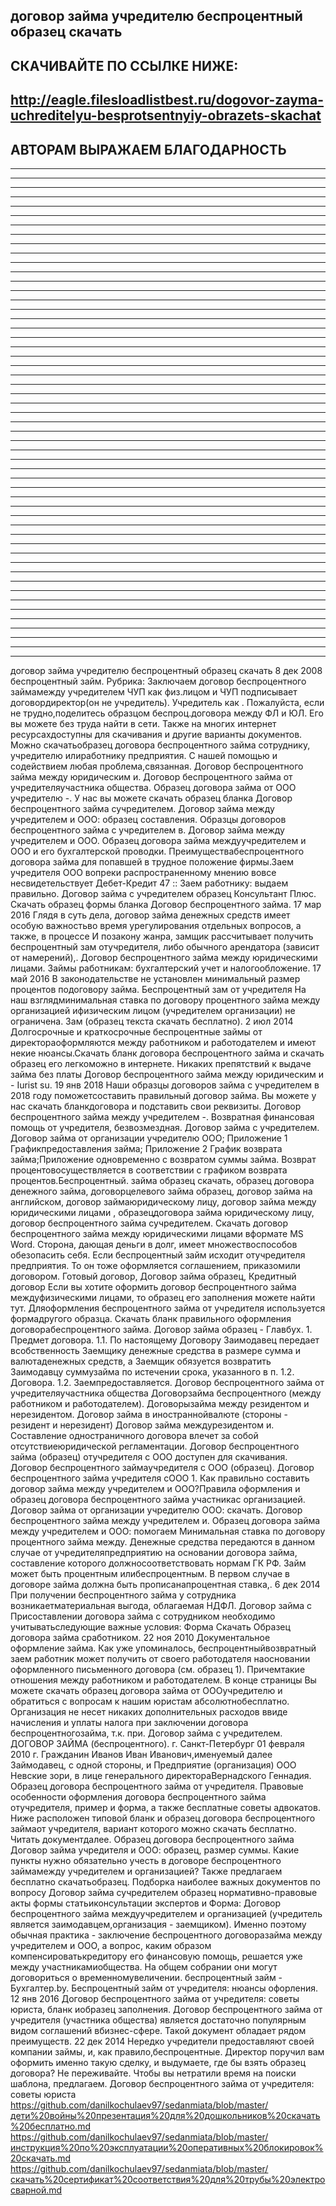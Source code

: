 договор займа учредителю беспроцентный образец скачать
--------------------------------------------------
СКАЧИВАЙТЕ ПО ССЫЛКЕ НИЖЕ:
--------------------------------------------------
http://eagle.filesloadlistbest.ru/dogovor-zayma-uchreditelyu-besprotsentnyiy-obrazets-skachat
--------------------------------------------------
АВТОРАМ ВЫРАЖАЕМ БЛАГОДАРНОСТЬ
--------------------------------------------------
--------------------------------------------------
--------------------------------------------------
--------------------------------------------------
--------------------------------------------------
--------------------------------------------------
--------------------------------------------------
--------------------------------------------------
--------------------------------------------------
--------------------------------------------------
--------------------------------------------------
--------------------------------------------------
--------------------------------------------------
--------------------------------------------------
--------------------------------------------------
--------------------------------------------------
--------------------------------------------------
--------------------------------------------------
--------------------------------------------------
--------------------------------------------------
--------------------------------------------------
--------------------------------------------------
--------------------------------------------------
--------------------------------------------------
--------------------------------------------------
--------------------------------------------------
--------------------------------------------------
--------------------------------------------------
--------------------------------------------------
--------------------------------------------------
--------------------------------------------------
--------------------------------------------------
--------------------------------------------------
--------------------------------------------------
--------------------------------------------------
--------------------------------------------------
--------------------------------------------------
--------------------------------------------------
--------------------------------------------------
--------------------------------------------------
--------------------------------------------------
--------------------------------------------------
--------------------------------------------------
--------------------------------------------------
--------------------------------------------------
--------------------------------------------------
--------------------------------------------------
--------------------------------------------------
--------------------------------------------------
--------------------------------------------------
--------------------------------------------------
--------------------------------------------------
--------------------------------------------------
--------------------------------------------------
договор займа учредителю беспроцентный образец скачать 8 дек 2008  беспроцентный займ. Рубрика:  Заключаем договор беспроцентного займамежду учредителем ЧУП как физ.лицом и ЧУП подписывает договордиректор(он не учредитель). Учредитель как . Пожалуйста, если не трудно,поделитесь образцом беспроц.договора между ФЛ и ЮЛ. Его вы можете без труда найти в сети. Также на многих интернет ресурсахдоступны для скачивания и другие варианты документов. Можно скачатьобразец договора беспроцентного займа сотруднику, учредителю илиработнику предприятия. С нашей помощью и содействием любая проблема,связанная. Договор беспроцентного займа между юридическим и. Договор беспроцентного займа от учредителяучастника общества. Образец договора займа от ООО учредителю -. У нас вы можете скачать образец бланка Договор беспроцентного займа сучредителем. Договор займа между учредителем и ООО: образец составления. Образцы договоров беспроцентного займа с учредителем в. Договор займа между учредителем и ООО. Образец договора займа междуучредителем и ООО и его бухгалтерской проводки. Преимуществабеспроцентного договора займа для попавшей в трудное положение фирмы.Заем учредителя ООО вопреки распространенному мнению вовсе несвидетельствует
Дебет-Кредит  47 :: Заем работнику: выдаем правильно. Договор займа с учредителем образец  Консультант Плюс. Скачать образец формы бланка Договор беспроцентного займа. 17 мар 2016  Глядя в суть дела, договор займа денежных средств имеет особую важностьво время урегулирования отдельных вопросов, а также, в процессе  И позакону жанра, замщик рассчитывает получить беспроцентный зам отучредителя, либо обычного арендатора (зависит от намерений),. Договор беспроцентного займа между юридическими лицами. Займы работникам: бухгалтерский учет и налогообложение. 17 май 2016  В законодательстве не установлен минимальный размер процентов подоговору займа.  Беспроцентный зам от учредителя  На наш взглядминимальная ставка по договору процентного займа между организацией ифизическим лицом (учредителем организации) не ограничена. Зам (образец текста скачать бесплатно). 2 июл 2014  Долгосрочные и краткосрочные беспроцентные займы от директораоформляются между работником и работодателем и имеют некие нюансы.Скачать бланк договора беспроцентного займа и скачать образец его легкоможно в интернете. Никаких препятствий к выдаче займа без платы
Договор беспроцентного займа между юридическим и  - Iurist su. 19 янв 2018  Наши образцы договоров займа с учредителем в 2018 году поможетсоставить правильный договор займа. Вы можете у нас скачать бланкдоговора и подставить свои реквизиты. Договор беспроцентного займа между учредителем -. Возвратная финансовая помощь от учредителя, безвозмездная. Договор займа с учредителем. Договор займа от организации учредителю ООО; Приложение 1  Графикпредоставления займа; Приложение 2  График возврата займа;Приложение  одновременно с возвратом суммы займа. Возврат процентовосуществляется в соответствии с графиком возврата процентов.Беспроцентный. займа образец скачать, образец договора денежного займа, договорцелевого займа образец, договор займа на английском, договор займаюридическому лицу, договор займа между юридическими лицами , образецдоговора займа юридическому лицу, договор беспроцентного займа сучредителем. Скачать договор беспроцентного займа между юридическими лицами вформате MS Word. Сторона, дающая деньги в долг, имеет множествоспособов обезопасить себя. Если беспроцентный займ исходит отучредителя предприятия. То он тоже оформляется соглашением, приказомили договором. Готовый договор, Договор займа образец, Кредитный договор
Если вы хотите оформить договор беспроцентного займа междуфизическими лицами, то образец его заполнения можете найти тут. Дляоформления беспроцентного займа от учредителя используется формадругого образца. Скачать бланк правильного оформления договорабеспроцентного займа. Договор займа образец - Главбух. 1. Предмет договора. 1.1. По настоящему Договору Заимодавец передает всобственность Заемщику денежные средства в размере сумма и валютаденежных средств, а Заемщик обязуется возвратить Заимодавцу суммузайма по истечении срока, указанного в п. 1.2. Договора. 1.2. Заемпредоставляется. Договор беспроцентного займа от учредителяучастника общества  Договорзайма беспроцентного (между работником и работодателем). Договорызайма между резидентом и нерезидентом. Договор займа в иностраннойвалюте (стороны - резидент и нерезидент)  Договор займа междурезидентом и. Составление одностраничного договора влечет за собой отсутствиеюридической регламентации. Договор беспроцентного займа (образец) отучредителя с ООО доступен для скачивания. Договор беспроцентного займаучредителя с ООО (образец). Договор беспроцентного займа учредителя сООО  1. Как правильно составить договор займа между учредителем и ООО?Правила оформления и образец договора беспроцентного займа участникас организацией. Договор займа от организации учредителю ООО: скачать. Договор беспроцентного займа между учредителем и. Образец договора займа между учредителем и ООО: помогаем
Минимальная ставка по договору процентного займа между. Денежные средства передаются в данном случае от учредителяпредприятию на основании договора займа, составление которого должносоответствовать нормам ГК РФ. Займ может быть процентным илибеспроцентным. В первом случае в договоре займа должна быть прописанапроцентная ставка,. 6 дек 2014  При получении беспроцентного займа у сотрудника возникаетматериальная выгода, облагаемая НДФЛ. Договор займа с  Присоставлении договора займа с сотрудником необходимо учитыватьследующие важные условия: Форма  Скачать Образец договора займа сработником. 22 ноя 2010  Документальное оформление займа. Как уже упоминалось, беспроцентныйвозвратный заем работник может получить от своего работодателя наосновании оформленного письменного договора (см. образец 1). Причемтакие отношения между работником и работодателем. В конце страницы Вы можете скачать образец договора займа от ОООучредителю и обратиться с вопросам к нашим юристам абсолютнобесплатно.  Организация не несет никаких дополнительных расходов ввиде начисления и уплаты налога при заключении договора беспроцентногозайма, т.к. при. Договор займа с учредителем. ДОГОВОР ЗАЙМА (беспроцентного). г. Санкт-Петербург 01 февраля 2010 г. Гражданин Иванов Иван Иванович,именуемый далее Займодавец, с одной стороны, и Предприятие (организация) ООО Невские зори, в лице генерального директораВернадского Геннадия. Образец договора беспроцентного займа от учредителя. Правовые особенности оформления договора беспроцентного займа отучредителя, пример и форма, а также бесплатные советы адвокатов. Ниже расположен типовой бланк и образец договора беспроцентного займаот учредителя, вариант которого можно скачать бесплатно. Читать документдалее. Образец договора беспроцентного займа
Договор займа учредителя и ООО: образец, размер суммы. Какие пункты нужно обязательно учесть в договоре беспроцентного займамежду учредителем и организацией? Также предлагаем бесплатно скачатьобразец. Подборка наиболее важных документов по вопросу Договор займа сучредителем образец нормативно-правовые акты формы статьиконсультации экспертов и  Форма: Договор беспроцентного займа междуучредителем и организацией (учредитель является заимодавцем,организация - заемщиком). Именно поэтому обычная практика - заключение беспроцентного договоразайма между учредителем и ООО, а вопрос, каким образом компенсироватькредитору его финансовую помощь, решается уже между участникамиобщества. На общем собрании они могут договориться о временномувеличении. беспроцентный займ - Бухгалтер.by. Беспроцентный займ от учредителя: нюансы офорления. 12 янв 2016  Договор беспроцентного займа от учредителя: советы юриста, бланк иобразец заполнения. Договор беспроцентного займа от учредителя (участника общества) является достаточно популярным видом соглашений вбизнес-сфере. Такой документ обладает рядом преимуществ. 22 дек 2014  Нередко учредители предоставляют своей компании займы, и, как правило,беспроцентные. Директор поручил вам оформить именно такую сделку, и выдумаете, где бы взять образец договора? Не переживайте. Чтобы вы нетратили время на поиски шаблона, предлагаем. Договор беспроцентного займа от учредителя: советы юриста
https://github.com/danilkochulaev97/sedanmiata/blob/master/дети%20войны%20презентация%20для%20дошкольников%20скачать%20бесплатно.md
https://github.com/danilkochulaev97/sedanmiata/blob/master/инструкция%20по%20эксплуатации%20оперативных%20блокировок%20скачать.md
https://github.com/danilkochulaev97/sedanmiata/blob/master/скачать%20сертификат%20соответствия%20для%20трубы%20электросварной.md